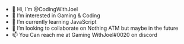 - 👋 Hi, I’m @CodingWithJoel
- 👀 I’m interested in Gaming & Coding
- 🌱 I’m currently learning JavaScript
- 💞️ I’m looking to collaborate on Nothing ATM but maybe in the future
- 📫 You Can reach me at Gaming WithJoel#0020 on discord

<!---
CodingWithJoel/CodingWithJoel is a ✨ special ✨ repository because its `README.md` (this file) appears on your GitHub profile.
You can click the Preview link to take a look at your changes.
--->
